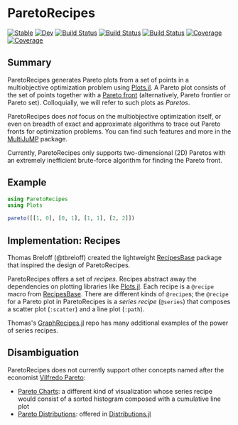 # ParetoRecipes
[![Stable](https://img.shields.io/badge/docs-stable-blue.svg)](https://svrama.github.io/ParetoRecipes.jl/stable)
[![Dev](https://img.shields.io/badge/docs-dev-blue.svg)](https://svrama.github.io/ParetoRecipes.jl/dev)
[![Build Status](https://github.com/svrama/ParetoRecipes.jl/workflows/CI/badge.svg)](https://github.com/svrama/ParetoRecipes.jl/actions)
[![Build Status](https://travis-ci.com/svrama/ParetoRecipes.jl.svg?branch=master)](https://travis-ci.com/svrama/ParetoRecipes.jl)
[![Build Status](https://ci.appveyor.com/api/projects/status/github/svrama/ParetoRecipes.jl?svg=true)](https://ci.appveyor.com/project/svrama/ParetoRecipes-jl)
[![Coverage](https://codecov.io/gh/svrama/ParetoRecipes.jl/branch/master/graph/badge.svg)](https://codecov.io/gh/svrama/ParetoRecipes.jl)
[![Coverage](https://coveralls.io/repos/github/svrama/ParetoRecipes.jl/badge.svg?branch=master)](https://coveralls.io/github/svrama/ParetoRecipes.jl?branch=master)


## Summary
ParetoRecipes generates Pareto plots from a set of points in a multiobjective optimization problem using [Plots.jl](https://github.com/JuliaPlots/Plots.jl).  A Pareto plot consists of the set of points together with a [Pareto front](https://en.wikipedia.org/wiki/Pareto_efficiency) (alternatively, Pareto frontier or Pareto set).  Colloquially, we will refer to such plots as _Paretos_.

ParetoRecipes does _not_ focus on the multiobjective optimization itself, or even on breadth of exact and approximate algorithms to trace out Pareto fronts for optimization problems.  You can find such features and more in the [MultiJuMP](https://github.com/anriseth/MultiJuMP.jl) package.

Currently, ParetoRecipes only supports two-dimensional (2D) Paretos with an extremely inefficient brute-force algorithm for finding the Pareto front.

## Example

```julia
using ParetoRecipes
using Plots

pareto([[1, 0], [0, 1], [1, 1], [2, 2]])
```

## Implementation: Recipes

Thomas Breloff (@tbreloff) created the lightweight [RecipesBase](https://github.com/JuliaPlots/RecipesBase.jl) package that inspired the design of ParetoRecipes.

ParetoRecipes offers a set of _recipes_.  Recipes abstract away the dependencies on plotting libraries like [Plots.jl](https://github.com/JuliaPlots/Plots.jl).  Each recipe is a `@recipe` macro from [RecipesBase](https://github.com/JuliaPlots/RecipesBase.jl).  There are different kinds of `@recipe`s; the `@recipe` for a Pareto plot in ParetoRecipes is a _series recipe_ (`@series`) that composes a scatter plot (`:scatter`) and a line plot (`:path`).

Thomas's [GraphRecipes.jl](https://github.com/JuliaPlots/GraphRecipes.jl) repo has many additional examples of the power of series recipes.

## Disambiguation
ParetoRecipes does not currently support other concepts named after the economist [Vilfredo Pareto](https://en.wikipedia.org/wiki/Vilfredo_Pareto):
- [Pareto Charts](https://en.wikipedia.org/wiki/Pareto_chart): a different kind of visualization whose series recipe would consist of a sorted histogram composed with a cumulative line plot
- [Pareto Distributions](https://en.wikipedia.org/wiki/Pareto_distribution): offered in [Distributions.jl](https://github.com/JuliaStats/Distributions.jl)

